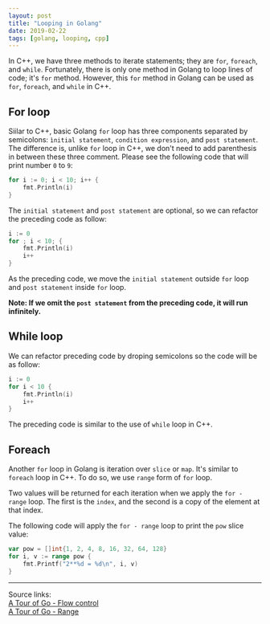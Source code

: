 ```yaml
---
layout: post
title: "Looping in Golang"
date: 2019-02-22
tags: [golang, looping, cpp]
---
```


In C++, we have three methods to iterate statements; they are `for`, `foreach`, and `while`. Fortunately, there is only one method in Golang to loop lines of code; it's `for` method. However, this `for` method in Golang can be used as `for`, `foreach`, and `while` in C++.

## For loop

Siilar to C++, basic Golang `for` loop has three components separated by semicolons: `ìnitial statement`, `condition expression`, and `post statement`. The difference is, unlike `for` loop in C++, we don't need to add parenthesis in between these three comment. Please see the following code that will print number `0` to `9`:

```go
for i := 0; i < 10; i++ {
    fmt.Println(i)
}
```

The `initial statement` and `post statement` are optional, so we can refactor the preceding code as follow:

```go
i := 0
for ; i < 10; {
    fmt.Println(i)
    i++ 
}
```

As the preceding code, we move the `initial statement` outside `for` loop and `post statement` inside `for` loop.

**Note: If we omit the `post statement` from the preceding code, it will run infinitely.**

## While loop

We can refactor preceding code by droping semicolons so the code will be as follow:

```go
i := 0
for i < 10 {
    fmt.Println(i)
    i++ 
}
```

The preceding code is similar to the use of `while` loop in C++.

## Foreach

Another `for` loop in Golang is iteration over `slice` or `map`. It's similar to `foreach` loop in C++. To do so, we use `range` form of `for` loop.

Two values will be returned for each iteration when we apply the `for - range` loop. The first is the `index`, and the second is a copy of the element at that index.

The following code will apply the `for - range` loop to print the `pow` slice value:

```go
var pow = []int{1, 2, 4, 8, 16, 32, 64, 128}
for i, v := range pow {
    fmt.Printf("2**%d = %d\n", i, v)
}
```

---

Source links:<br />
[A Tour of Go - Flow control](https://tour.golang.org/flowcontrol/1)<br />
[A Tour of Go - Range](https://tour.golang.org/moretypes/16)